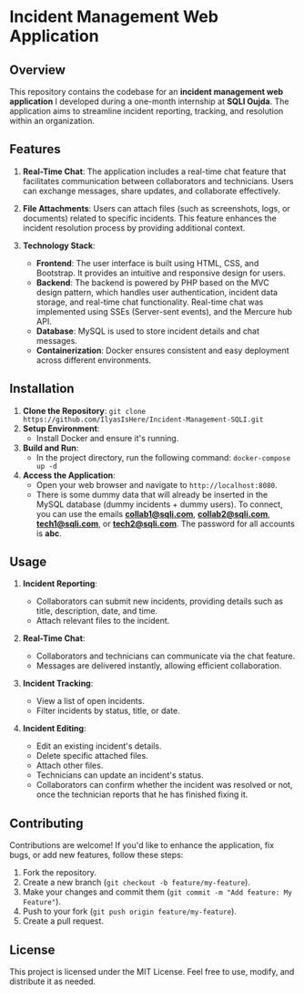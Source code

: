 # Incident Management Web Application

## Overview

This repository contains the codebase for an **incident management web application** I developed during a one-month internship at **SQLI Oujda**. The application aims to streamline incident reporting, tracking, and resolution within an organization.

## Features

1. **Real-Time Chat**: The application includes a real-time chat feature that facilitates communication between collaborators and technicians. Users can exchange messages, share updates, and collaborate effectively.

2. **File Attachments**: Users can attach files (such as screenshots, logs, or documents) related to specific incidents. This feature enhances the incident resolution process by providing additional context.

3. **Technology Stack**:
   - **Frontend**: The user interface is built using HTML, CSS, and Bootstrap. It provides an intuitive and responsive design for users.
   - **Backend**: The backend is powered by PHP based on the MVC design pattern, which handles user authentication, incident data storage, and real-time chat functionality. Real-time chat was implemented using SSEs (Server-sent events), and the Mercure hub API.
   - **Database**: MySQL is used to store incident details and chat messages.
   - **Containerization**: Docker ensures consistent and easy deployment across different environments.

## Installation

1. **Clone the Repository**:
    ``` git clone https://github.com/IlyasIsHere/Incident-Management-SQLI.git ```
2. **Setup Environment**:
    - Install Docker and ensure it's running.
3. **Build and Run**:
    - In the project directory, run the following command:
    ``` docker-compose up -d ```
4. **Access the Application**:
    - Open your web browser and navigate to `http://localhost:8080`.
    - There is some dummy data that will already be inserted in the MySQL database (dummy incidents + dummy users). To connect, you can use the emails **collab1@sqli.com**, **collab2@sqli.com**, **tech1@sqli.com**, or **tech2@sqli.com**. The password for all accounts is **abc**.

## Usage

1. **Incident Reporting**:
    - Collaborators can submit new incidents, providing details such as title, description, date, and time.
    - Attach relevant files to the incident.

2. **Real-Time Chat**:
    - Collaborators and technicians can communicate via the chat feature.
    - Messages are delivered instantly, allowing efficient collaboration.

3. **Incident Tracking**:
    - View a list of open incidents.
    - Filter incidents by status, title, or date.

4. **Incident Editing**:
    - Edit an existing incident's details.
    - Delete specific attached files.
    - Attach other files.
    - Technicians can update an incident's status.
    - Collaborators can confirm whether the incident was resolved or not, once the technician reports that he has finished fixing it.

## Contributing

Contributions are welcome! If you'd like to enhance the application, fix bugs, or add new features, follow these steps:

1. Fork the repository.
2. Create a new branch (`git checkout -b feature/my-feature`).
3. Make your changes and commit them (`git commit -m "Add feature: My Feature"`).
4. Push to your fork (`git push origin feature/my-feature`).
5. Create a pull request.

## License

This project is licensed under the MIT License. Feel free to use, modify, and distribute it as needed.
  
